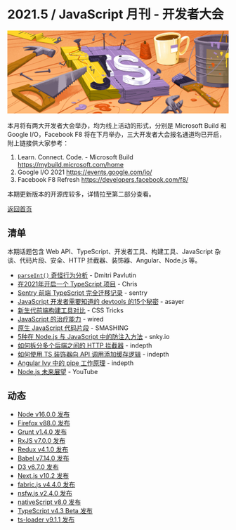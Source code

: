 # 2021.5 / JavaScript 月刊 - 开发者大会

![](./img/05.jpeg )

本月将有两大开发者大会举办，均为线上活动的形式，分别是 Microsoft Build 和 Google I/O，Facebook F8 将在下月举办，三大开发者大会报名通道均已开启，附上链接供大家参考：

1. Learn. Connect. Code. - Microsoft Build <https://mybuild.microsoft.com/home>
2. Google I/O 2021 <https://events.google.com/io/>
3. Facebook F8 Refresh <https://developers.facebook.com/f8/>

本期更新版本的开源库较多，详情拉至第二部分查看。

[返回首页](https://github.com/hijiangtao/javascript-articles-monthly)

## 清单

本期话题包含 Web API、TypeScript、开发者工具、构建工具、JavaScript 杂谈、代码片段、安全、HTTP 拦截器、装饰器、Angular、Node.js 等。

* [`parseInt()` 奇怪行为分析](https://dmitripavlutin.com/parseint-mystery-javascript/) - Dmitri Pavlutin
* [在2021年开启一个 TypeScript 项目](https://www.metachris.com/2021/04/starting-a-typescript-project-in-2021/) - Chris
* [Sentry 前端 TypeScript 完全迁移记录](https://blog.sentry.io/2021/04/12/slow-and-steady-converting-sentrys-entire-frontend-to-typescript) - sentry
* [JavaScript 开发者需要知道的 devtools 的15个秘密](https://blog.asayer.io/15-devtool-secrets-for-javascript-developers) - asayer
* [新生代前端构建工具对比](https://css-tricks.com/comparing-the-new-generation-of-build-tools/) - CSS Tricks
* [JavaScript 的治疗能力](https://www.wired.com/story/healing-power-javascript-code-programming/) - wired
* [原生 JavaScript 代码片段](https://www.smashingmagazine.com/2021/04/vanilla-javascript-code-snippets/) - SMASHING
* [5种在 Node.js 与 JavaScript 中的防注入方法](https://snyk.io/blog/5-ways-to-prevent-code-injection-in-javascript-and-node-js/) - snky.io
* [如何拆分多个后端之间的 HTTP 拦截器](https://indepth.dev/posts/1455/how-to-split-http-interceptors-between-multiple-backends) - indepth
* [如何使用 TS 装饰器向 API 调用添加缓存逻辑](https://indepth.dev/posts/1450/how-to-use-ts-decorators-to-add-caching-logic-to-api-calls) - indepth
* [Angular Ivy 中的 pipe 工作原理](https://indepth.dev/posts/1447/how-pure-and-impure-pipes-work-in-angular-ivy) - indepth
* [Node.js 未来展望](https://www.youtube.com/watch?v=vrnToZP47Ro) - YouTube

## 动态

* [Node v16.0.0 发布](https://nodejs.medium.com/node-js-16-available-now-7f5099a97e70)
* [Firefox v88.0 发布](https://www.mozilla.org/en-US/firefox/88.0/releasenotes/)
* [Grunt v1.4.0 发布](https://github.com/gruntjs/grunt)
* [RxJS v7.0.0 发布](https://github.com/ReactiveX/rxjs/releases/tag/7.0.0)
* [Redux v4.1.0 发布](https://github.com/reduxjs/redux/releases/tag/v4.1.0)
* [Babel v7.14.0 发布](https://babeljs.io/blog/2021/04/29/7.14.0)
* [D3 v6.7.0 发布](https://github.com/d3/d3/releases/tag/v6.7.0)
* [Next.js v10.2 发布](https://nextjs.org/blog/next-10-2)
* [fabric.js v4.4.0 发布](https://github.com/fabricjs/fabric.js/releases/tag/v4.4.0)
* [nsfw.js v2.4.0 发布](https://github.com/infinitered/nsfwjs/releases/tag/v2.4.0)
* [nativeScript v8.0 发布](https://blog.nativescript.org/nativescript-8-announcement/)
* [TypeScript v4.3 Beta 发布](https://devblogs.microsoft.com/typescript/announcing-typescript-4-3-beta/)
* [ts-loader v9.1.1 发布](https://github.com/TypeStrong/ts-loader/releases/tag/v9.1.1)
